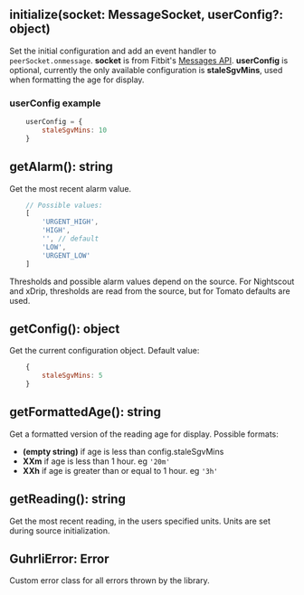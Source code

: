 
## initialize(socket: MessageSocket, userConfig?: object)

Set the initial configuration and add an event handler to
`peerSocket.onmessage`. **socket** is from Fitbit's
[Messages API](https://dev.fitbit.com/build/reference/device-api/messaging/#variable-peersocket).
**userConfig** is optional, currently the only available configuration is
**staleSgvMins**, used when formatting the age for display. 

### userConfig example
```js
    userConfig = {
        staleSgvMins: 10
    }
```


## getAlarm(): string

Get the most recent alarm value.
```js
    // Possible values:
    [
        'URGENT_HIGH',
        'HIGH',
        '', // default
        'LOW',
        'URGENT_LOW'
    ]
```

Thresholds and possible alarm values depend on the source. For Nightscout and xDrip,
thresholds are read from the source, but for Tomato defaults are used.


## getConfig(): object

Get the current configuration object. Default value:
```js
    {
        staleSgvMins: 5
    }
```

## getFormattedAge(): string

Get a formatted version of the reading age for display. Possible formats:
*  **(empty string)** if age is less than config.staleSgvMins
*  **XXm** if age is less than 1 hour. eg `'20m'`
*  **XXh** if age is greater than or equal to 1 hour. eg `'3h'`

## getReading(): string

Get the most recent reading, in the users specified units. Units are set during
source initialization.

## GuhrliError: Error

Custom error class for all errors thrown by the library.